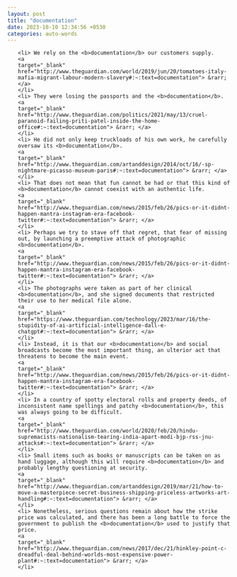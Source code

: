 ```yaml
---
layout: post
title: "documentation"
date: 2023-10-10 12:34:56 +0530
categories: auto-words
---
```

<ol>

    <li> We rely on the <b>documentation</b> our customers supply.
    <a 
    target="_blank" 
    href="http://www.theguardian.com/world/2019/jun/20/tomatoes-italy-mafia-migrant-labour-modern-slavery#:~:text=documentation"> &rarr; </a>
    </li>
    <li> They were losing the passports and the <b>documentation</b>.
    <a 
    target="_blank" 
    href="http://www.theguardian.com/politics/2021/may/13/cruel-paranoid-failing-priti-patel-inside-the-home-office#:~:text=documentation"> &rarr; </a>
    </li>
    <li> He did not only keep truckloads of his own work, he carefully oversaw its <b>documentation</b>.
    <a 
    target="_blank" 
    href="http://www.theguardian.com/artanddesign/2014/oct/16/-sp-nightmare-picasso-museum-paris#:~:text=documentation"> &rarr; </a>
    </li>
    <li> That does not mean that fun cannot be had or that this kind of <b>documentation</b> cannot coexist with an authentic life.
    <a 
    target="_blank" 
    href="http://www.theguardian.com/news/2015/feb/26/pics-or-it-didnt-happen-mantra-instagram-era-facebook-twitter#:~:text=documentation"> &rarr; </a>
    </li>
    <li> Perhaps we try to stave off that regret, that fear of missing out, by launching a preemptive attack of photographic <b>documentation</b>.
    <a 
    target="_blank" 
    href="http://www.theguardian.com/news/2015/feb/26/pics-or-it-didnt-happen-mantra-instagram-era-facebook-twitter#:~:text=documentation"> &rarr; </a>
    </li>
    <li> The photographs were taken as part of her clinical <b>documentation</b>, and she signed documents that restricted their use to her medical file alone.
    <a 
    target="_blank" 
    href="https://www.theguardian.com/technology/2023/mar/16/the-stupidity-of-ai-artificial-intelligence-dall-e-chatgpt#:~:text=documentation"> &rarr; </a>
    </li>
    <li> Instead, it is that our <b>documentation</b> and social broadcasts become the most important thing, an ulterior act that threatens to become the main event.
    <a 
    target="_blank" 
    href="http://www.theguardian.com/news/2015/feb/26/pics-or-it-didnt-happen-mantra-instagram-era-facebook-twitter#:~:text=documentation"> &rarr; </a>
    </li>
    <li> In a country of spotty electoral rolls and property deeds, of inconsistent name spellings and patchy <b>documentation</b>, this was always going to be difficult.
    <a 
    target="_blank" 
    href="http://www.theguardian.com/world/2020/feb/20/hindu-supremacists-nationalism-tearing-india-apart-modi-bjp-rss-jnu-attacks#:~:text=documentation"> &rarr; </a>
    </li>
    <li> Small items such as books or manuscripts can be taken on as hand luggage, although this will require <b>documentation</b> and probably lengthy questioning at security.
    <a 
    target="_blank" 
    href="http://www.theguardian.com/artanddesign/2019/mar/21/how-to-move-a-masterpiece-secret-business-shipping-priceless-artworks-art-handling#:~:text=documentation"> &rarr; </a>
    </li>
    <li> Nonetheless, serious questions remain about how the strike price was calculated, and there has been a long battle to force the government to publish the <b>documentation</b> used to justify that price.
    <a 
    target="_blank" 
    href="http://www.theguardian.com/news/2017/dec/21/hinkley-point-c-dreadful-deal-behind-worlds-most-expensive-power-plant#:~:text=documentation"> &rarr; </a>
    </li>